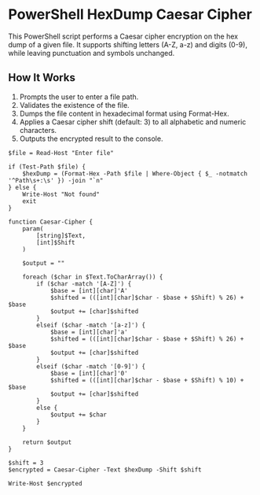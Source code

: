 # PowerShell HexDump Caesar Cipher

This PowerShell script performs a Caesar cipher encryption on the hex dump of a given file. 
It supports shifting letters (A-Z, a-z) and digits (0-9), while leaving punctuation and symbols unchanged.

## How It Works
1. Prompts the user to enter a file path.
2. Validates the existence of the file.
3. Dumps the file content in hexadecimal format using Format-Hex.
4. Applies a Caesar cipher shift (default: 3) to all alphabetic and numeric characters.
5. Outputs the encrypted result to the console.

```
$file = Read-Host "Enter file"

if (Test-Path $file) {
    $hexDump = (Format-Hex -Path $file | Where-Object { $_ -notmatch '^Path\s+:\s' }) -join "`n"
} else {
    Write-Host "Not found"
    exit
}

function Caesar-Cipher {
    param(
        [string]$Text,
        [int]$Shift
    )

    $output = ""

    foreach ($char in $Text.ToCharArray()) {
        if ($char -match '[A-Z]') {
            $base = [int][char]'A'
            $shifted = (([int][char]$char - $base + $Shift) % 26) + $base
            $output += [char]$shifted
        }
        elseif ($char -match '[a-z]') {
            $base = [int][char]'a'
            $shifted = (([int][char]$char - $base + $Shift) % 26) + $base
            $output += [char]$shifted
        }
        elseif ($char -match '[0-9]') {
            $base = [int][char]'0'
            $shifted = (([int][char]$char - $base + $Shift) % 10) + $base
            $output += [char]$shifted
        }
        else {
            $output += $char
        }
    }

    return $output
}

$shift = 3
$encrypted = Caesar-Cipher -Text $hexDump -Shift $shift

Write-Host $encrypted
```
